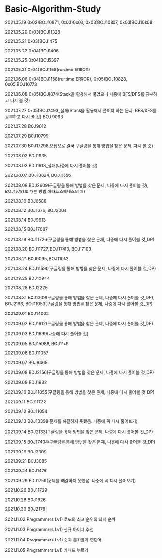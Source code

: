 # Basic-Algorithm-Study

2021.05.19 0x02)BOJ10871, 0x03)0x03, 0x03)BOJ10807, 0x03)BOJ10808

2021.05.20 0x03)BOJ11328

2021.05.21 0x03)BOJ1475

2021.05.22 0x04)BOJ1406

2021.05.25 0x04)BOJ5397

2021.05.31 0x04)BOJ1158(runtime ERROR)

2021.06.06 0x04)BOJ1158(runtime ERROR), 0x05)BOJ10828, 0x05)BOJ10773

2021.06.08 0x05)BOJ1874(Stack을 활용해서 풀었으나 나중에 BFS/DFS를 공부하고 다시 볼 것)

2021.07.27 0x05)BOJ2493_실패(Stack을 활용해서 풀어야 하는 문제, BFS/DFS를 공부하고 다시 볼 것)
           BOJ 9093
           
2021.07.28 BOJ9012

2021.07.29 BOJ10799

2021.07.30 BOJ17298(오답으로 결국 구글링을 통해 방법을 찾은 문제. 다시 볼 것)

2021.08.02 BOJ1935

2021.08.03 BOJ1918_실패(나중에 다시 풀어볼 것)

2021.08.07 BOJ10824, BOJ11656

2021.08.08 BOJ2609(구글링을 통해 방법을 찾은 문제, 나중에 다시 풀어볼 것), BOJ1978(또 다른 방법:에라토스테네스의 체)

2021.08.10 BOJ6588

2021.08.12 BOJ1676, BOJ2004

2021.08.14 BOJ9613

2021.08.15 BOJ17087

2021.08.19 BOJ11726(구글링을 통해 방법을 찾은 문제, 나중에 다시 풀어볼 것_DP)

2021.08.20 BOJ11727, BOJ17413, BOJ17103

2021.08.21 BOJ9095, BOJ11052

2021.08.24 BOJ11590(구글링을 통해 방법을 찾은 문제, 나중에 다시 풀어볼 것_DP)

2021.08.25 BOJ10844

2021.08.28 BOJ2225

2021.08.31 BOJ1309(구글링을 통해 방법을 찾은 문제, 나중에 다시 풀어볼 것_DP), BOJ2193, BOJ11053(구글링을 통해 방법을 찾은 문제, 나중에 다시 풀어볼 것_DP)

2021.09.01 BOJ14002

2021.09.02 BOJ1912(구글링을 통해 방법을 찾은 문제, 나중에 다시 풀어볼 것_DP)

2021.09.03 BOJ1699(나중에 다시 풀어볼 것)

2021.09.05 BOJ15988, BOJ1149

2021.09.06 BOJ11057

2021.09.07 BOJ9465

2021.09.08 BOJ2156(구글링을 통해 방법을 찾은 문제, 나중에 다시 풀어볼 것_DP)

2021.09.09 BOJ1932

2021.09.10 BOJ11055(구글링을 통해 방법을 찾은 문제, 나중에 다시 풀어볼 것_DP)

2021.09.11 BOJ11722

2021.09.12 BOJ11054

2021.09.13 BOJ13398(문제를 해결하지 못했음. 나중에 꼭 다시 풀어보기)

2021.09.14 BOJ2133(구글링을 통해 방법을 찾은 문제, 나중에 다시 풀어볼 것_DP)

2021.09.15 BOJ17404(구글링을 통해 방법을 찾은 문제, 나중에 다시 풀어볼 것_DP)

2021.09.16 BOJ2309

2021.09.21 BOJ3085

2021.09.24 BOJ1476

2021.09.29 BOJ1759(문제를 해결하지 못했음. 나중에 꼭 다시 풀어보기)

2021.10.26 BOJ11729

2021.10.28 BOJ1926

2021.10.30 BOJ2178

2021.11.02 Programmers Lv1) 로또의 최고 순위와 최저 순위

2021.11.03 Programmers Lv1) 신규 아이디 추천

2021.11.04 Programmers Lv1) 숫자 문자열과 영단어

2021.11.05 Programmers Lv1) 키패드 누르기
